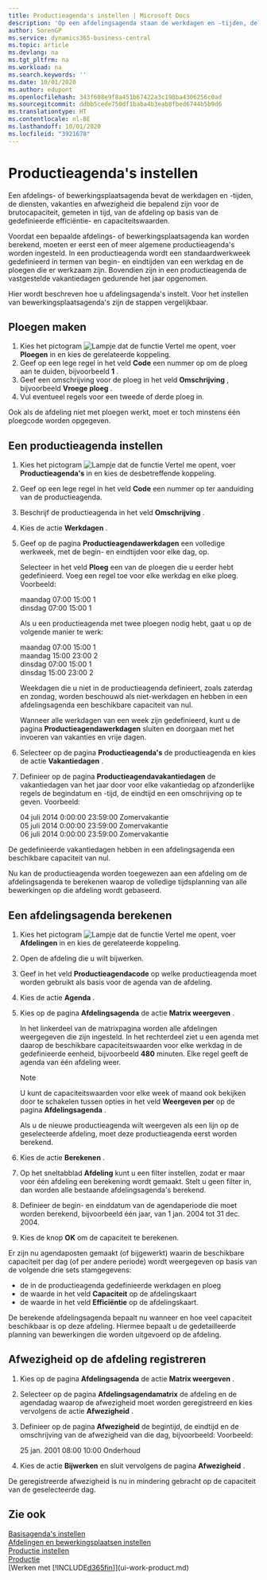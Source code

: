 ```yaml
---
title: Productieagenda's instellen | Microsoft Docs
description: 'Op een afdelingsagenda staan de werkdagen en -tijden, de diensten, vakanties en afwezigheid genoteerd die bepalend zijn voor de brutocapaciteit. gemeten in tijd, van de afdeling op basis van de gedefinieerde efficiëntie en capaciteitswaarden. Voordat er een afdelingsagenda kan worden gemaakt, moet diverse voorbereidingen worden getroffen:'
author: SorenGP
ms.service: dynamics365-business-central
ms.topic: article
ms.devlang: na
ms.tgt_pltfrm: na
ms.workload: na
ms.search.keywords: ''
ms.date: 10/01/2020
ms.author: edupont
ms.openlocfilehash: 343f608e9f8a451b67422a3c198ba4306256c0ad
ms.sourcegitcommit: ddbb5cede750df1baba4b3eab8fbed6744b5b9d6
ms.translationtype: HT
ms.contentlocale: nl-BE
ms.lasthandoff: 10/01/2020
ms.locfileid: "3921678"
---
```

# <a name="set-up-shop-calendars"></a>Productieagenda's instellen
Een afdelings- of bewerkingsplaatsagenda bevat de werkdagen en -tijden, de diensten, vakanties en afwezigheid die bepalend zijn voor de brutocapaciteit, gemeten in tijd, van de afdeling op basis van de gedefinieerde efficiëntie- en capaciteitswaarden.

Voordat een bepaalde afdelings- of bewerkingsplaatsagenda kan worden berekend, moeten er eerst een of meer algemene productieagenda's worden ingesteld. In een productieagenda wordt een standaardwerkweek gedefinieerd in termen van begin- en eindtijden van een werkdag en de ploegen die er werkzaam zijn. Bovendien zijn in een productieagenda de vastgestelde vakantiedagen gedurende het jaar opgenomen.  

Hier wordt beschreven hoe u afdelingsagenda's instelt. Voor het instellen van bewerkingsplaatsagenda's zijn de stappen vergelijkbaar.  

## <a name="to-create-work-shifts"></a>Ploegen maken  
1.  Kies het pictogram ![Lampje dat de functie Vertel me opent](media/ui-search/search_small.png "Vertel me wat u wilt doen"), voer **Ploegen** in en kies de gerelateerde koppeling.  
2.  Geef op een lege regel in het veld **Code** een nummer op om de ploeg aan te duiden, bijvoorbeeld **1** .  
3.  Geef een omschrijving voor de ploeg in het veld **Omschrijving** , bijvoorbeeld **Vroege ploeg** .  
4.  Vul eventueel regels voor een tweede of derde ploeg in.  

Ook als de afdeling niet met ploegen werkt, moet er toch minstens één ploegcode worden opgegeven.  

## <a name="to-set-up-a-shop-calendar"></a>Een productieagenda instellen  
1.  Kies het pictogram ![Lampje dat de functie Vertel me opent](media/ui-search/search_small.png "Vertel me wat u wilt doen"), voer **Productieagenda's** in en kies de desbetreffende koppeling.  
2.  Geef op een lege regel in het veld **Code** een nummer op ter aanduiding van de productieagenda.  
3.  Beschrijf de productieagenda in het veld **Omschrijving** .  
4.  Kies de actie **Werkdagen** .
5.  Geef op de pagina **Productieagendawerkdagen** een volledige werkweek, met de begin- en eindtijden voor elke dag, op.  

    Selecteer in het veld **Ploeg** een van de ploegen die u eerder hebt gedefinieerd. Voeg een regel toe voor elke werkdag en elke ploeg. Voorbeeld:  

    maandag 07:00 15:00 1   
    dinsdag 07:00 15:00 1  

    Als u een productieagenda met twee ploegen nodig hebt, gaat u op de volgende manier te werk:  

    maandag 07:00 15:00 1   
    maandag 15:00 23:00 2  
    dinsdag 07:00 15:00 1  
    dinsdag 15:00 23:00 2  

    Weekdagen die u niet in de productieagenda definieert, zoals zaterdag en zondag, worden beschouwd als niet-werkdagen en hebben in een afdelingsagenda een beschikbare capaciteit van nul.  

    Wanneer alle werkdagen van een week zijn gedefinieerd, kunt u de pagina **Productieagendawerkdagen** sluiten en doorgaan met het invoeren van vakanties en vrije dagen.  

6.  Selecteer op de pagina **Productieagenda's** de productieagenda en kies de actie **Vakantiedagen** .
7. Definieer op de pagina **Productieagendavakantiedagen** de vakantiedagen van het jaar door voor elke vakantiedag op afzonderlijke regels de begindatum en -tijd, de eindtijd en een omschrijving op te geven. Voorbeeld:  

    04 juli 2014 0:00:00 23:59:00 Zomervakantie  
    05 juli 2014 0:00:00 23:59:00 Zomervakantie  
    06 juli 2014 0:00:00 23:59:00 Zomervakantie  

De gedefinieerde vakantiedagen hebben in een afdelingsagenda een beschikbare capaciteit van nul.  

Nu kan de productieagenda worden toegewezen aan een afdeling om de afdelingsagenda te berekenen waarop de volledige tijdsplanning van alle bewerkingen op die afdeling wordt gebaseerd.  

## <a name="to-calculate-a-work-center-calendar"></a>Een afdelingsagenda berekenen  

1.  Kies het pictogram ![Lampje dat de functie Vertel me opent](media/ui-search/search_small.png "Vertel me wat u wilt doen"), voer **Afdelingen** in en kies de gerelateerde koppeling.
2. Open de afdeling die u wilt bijwerken.  
3. Geef in het veld **Productieagendacode** op welke productieagenda moet worden gebruikt als basis voor de agenda van de afdeling.  
4. Kies de actie **Agenda** .  
5. Kies op de pagina **Afdelingsagenda** de actie **Matrix weergeven** .  

    In het linkerdeel van de matrixpagina worden alle afdelingen weergegeven die zijn ingesteld. In het rechterdeel ziet u een agenda met daarop de beschikbare capaciteitswaarden voor elke werkdag in de gedefinieerde eenheid, bijvoorbeeld **480** minuten. Elke regel geeft de agenda van één afdeling weer.  

    > [!NOTE]  
    >  U kunt de capaciteitswaarden voor elke week of maand ook bekijken door te schakelen tussen opties in het veld **Weergeven per** op de pagina **Afdelingsagenda** .  

    Als u de nieuwe productieagenda wilt weergeven als een lijn op de geselecteerde afdeling, moet deze productieagenda eerst worden berekend.  

6.  Kies de actie **Berekenen** .  
7.  Op het sneltabblad **Afdeling** kunt u een filter instellen, zodat er maar voor één afdeling een berekening wordt gemaakt. Stelt u geen filter in, dan worden alle bestaande afdelingsagenda's berekend.  
8.  Definieer de begin- en einddatum van de agendaperiode die moet worden berekend, bijvoorbeeld één jaar, van 1 jan. 2004 tot 31 dec. 2004.
9. Kies de knop **OK** om de capaciteit te berekenen.  

Er zijn nu agendaposten gemaakt (of bijgewerkt) waarin de beschikbare capaciteit per dag (of per andere periode) wordt weergegeven op basis van de volgende drie sets stamgegevens:  

- de in de productieagenda gedefinieerde werkdagen en ploeg  
- de waarde in het veld **Capaciteit** op de afdelingskaart  
- de waarde in het veld **Efficiëntie** op de afdelingskaart.  

De berekende afdelingsagenda bepaalt nu wanneer en hoe veel capaciteit beschikbaar is op deze afdeling. Hiermee bepaalt u de gedetailleerde planning van bewerkingen die worden uitgevoerd op de afdeling.  

## <a name="to-record-work-center-absence"></a>Afwezigheid op de afdeling registreren  
1.  Kies op de pagina **Afdelingsagenda** de actie **Matrix weergeven** .
2. Selecteer op de pagina **Afdelingsagendamatrix** de afdeling en de agendadag waarop de afwezigheid moet worden geregistreerd en kies vervolgens de actie **Afwezigheid** .  
3.  Definieer op de pagina **Afwezigheid** de begintijd, de eindtijd en de omschrijving van de afwezigheid van die dag, bijvoorbeeld: Voorbeeld:  

    25 jan. 2001 08:00 10:00 Onderhoud  

4.  Kies de actie **Bijwerken** en sluit vervolgens de pagina **Afwezigheid** .  

De geregistreerde afwezigheid is nu in mindering gebracht op de capaciteit van de geselecteerde dag.  

## <a name="see-also"></a>Zie ook  
[Basisagenda's instellen](across-how-to-assign-base-calendars.md)  
[Afdelingen en bewerkingsplaatsen instellen](production-how-to-set-up-work-and-machine-centers.md)  
[Productie instellen](production-configure-production-processes.md)  
[Productie](production-manage-manufacturing.md)  
[Werken met [!INCLUDE[d365fin](includes/d365fin_md.md)]](ui-work-product.md)  
